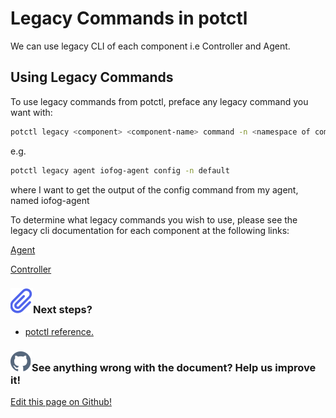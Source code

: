 # Legacy Commands in potctl

We can use legacy CLI of each component i.e Controller and Agent.

## Using Legacy Commands

To use legacy commands from potctl, preface any legacy command you want with:

```bash
potctl legacy <component> <component-name> command -n <namespace of component>
```

e.g.

```bash
potctl legacy agent iofog-agent config -n default
```

where I want to get the output of the config command from my agent, named iofog-agent

To determine what legacy commands you wish to use, please see the legacy cli documentation for each component at the following links:

[Agent](../ioFog_3.0/reference-agent/cli-usage)

[Controller](../ioFog_3.0/reference-controller/cli-usage)

<aside class="notifications note">
  <h3><img src="/images/icos/ico-note.svg" alt="">Next steps?</h3>
  <ul>
    <li><a href="#/./ioFog_3.0/reference-potctl/reference-kinds">potctl reference.</a></li>
  <ul>
</aside>

<aside class="notifications contribute">
  <h3><img src="/images/icos/ico-github.svg" alt="">See anything wrong with the document? Help us improve it!</h3>
  <a href="https://github.com/eclipse-iofog/iofog.org/edit/develop/content/docs/3.0/potctl/legacy.md"
    target="_blank">
    <p>Edit this page on Github!</p>
  </a>
</aside>
